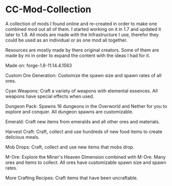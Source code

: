 # CC-Mod-Collection
A collection of mods I found online and re-created in order to make one combined mod out all of them. I started working on it in 1.7 and updated it later to 1.8. All mods are made with the Infrastructure I use, therefor they could be used as an individual or as one mod all together.

Resources are mostly made by there original creators. Some of them are made by mi in order to expand the content with the ideas I had for it.

Made on: forge-1.8-11.14.4.1563

Custom Ore Generation:
Customize the spawn size and spawn rates of all ores.

Cyan Weapons:
Craft a variety of weapons with elemental essences. All weapons have special effects when used.

Dungeon Pack:
Spawns 16 dungeons in the Overworld and Nether for you to explore and conquer. All dungeon spawns are customizable.

Emerald:
Craft new items from emeralds and all other ores and materials.

Harvest Craft:
Craft, collect and use hundreds of new food items to create delicious meals.

Mob Drops:
Craft, collect and use new items that mobs drop.

M-Ore:
Explore the Miner's Heaven Dimension combined with M-Ore. Many ores and items to collect. All ores have customizable spawn size and spawn rates.

More Crafting Recipes:
Craft items that have been uncraftable.
